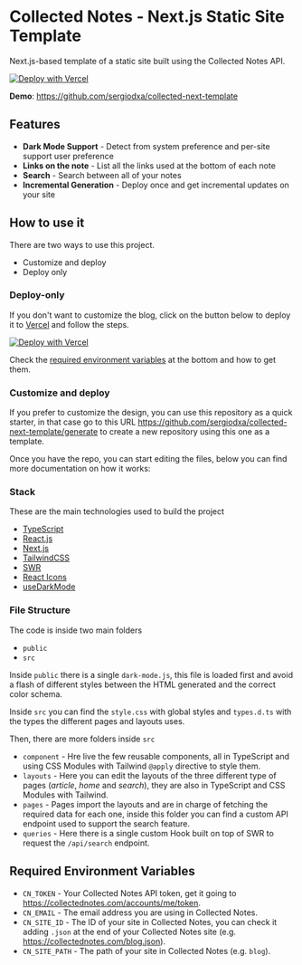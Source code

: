 # Collected Notes - Next.js Static Site Template

Next.js-based template of a static site built using the Collected Notes API.

[![Deploy with Vercel](https://vercel.com/button)](https://vercel.com/import/git?s=https%3A%2F%2Fgithub.com%2Fsergiodxa%2Fcollected-next-template&env=CN_TOKEN,CN_EMAIL,CN_SITE_ID,CN_SITE_PATH,HOST&envDescription=These%20variables%2C%20are%20required%20to%20read%20your%20site%20data%20from%20the%20Collected%20Notes%20API.&envLink=https%3A%2F%2Fcollectednotes.com%2Faccounts%2Fme%2Ftoken)

**Demo**: https://github.com/sergiodxa/collected-next-template

## Features

- **Dark Mode Support** - Detect from system preference and per-site support user preference
- **Links on the note** - List all the links used at the bottom of each note
- **Search** - Search between all of your notes
- **Incremental Generation** - Deploy once and get incremental updates on your site

## How to use it

There are two ways to use this project.

- Customize and deploy
- Deploy only

### Deploy-only

If you don't want to customize the blog, click on the button below to deploy it to [Vercel](https://vercel.com) and follow the steps.

[![Deploy with Vercel](https://vercel.com/button)](https://vercel.com/import/git?s=https%3A%2F%2Fgithub.com%2Fsergiodxa%2Fcollected-next-template&env=CN_TOKEN,CN_EMAIL,CN_SITE_ID,CN_SITE_PATH,HOST&envDescription=These%20variables%2C%20are%20required%20to%20read%20your%20site%20data%20from%20the%20Collected%20Notes%20API.&envLink=https%3A%2F%2Fcollectednotes.com%2Faccounts%2Fme%2Ftoken)

Check the [required environment variables](#required-environment-variables) at the bottom and how to get them.

### Customize and deploy

If you prefer to customize the design, you can use this repository as a quick starter, in that case go to this URL https://github.com/sergiodxa/collected-next-template/generate to create a new repository using this one as a template.

Once you have the repo, you can start editing the files, below you can find more documentation on how it works:

### Stack

These are the main technologies used to build the project

- [TypeScript](https://www.typescriptlang.org)
- [React.js](https://reactjs.org)
- [Next.js](https://nextjs.org)
- [TailwindCSS](https://tailwindcss.com)
- [SWR](https://swr.vercel.app)
- [React Icons](https://react-icons.github.io/react-icons/)
- [useDarkMode](https://github.com/donavon/use-dark-mode)

### File Structure

The code is inside two main folders

- `public`
- `src`

Inside `public` there is a single `dark-mode.js`, this file is loaded first and avoid a flash of different styles between the HTML generated and the correct color schema.

Inside `src` you can find the `style.css` with global styles and `types.d.ts` with the types the different pages and layouts uses.

Then, there are more folders inside `src`

- `component` - Hre live the few reusable components, all in TypeScript and using CSS Modules with Tailwind `@apply` directive to style them.
- `layouts` - Here you can edit the layouts of the three different type of pages (_article_, _home_ and _search_), they are also in TypeScript and CSS Modules with Tailwind.
- `pages` - Pages import the layouts and are in charge of fetching the required data for each one, inside this folder you can find a custom API endpoint used to support the search feature.
- `queries` - Here there is a single custom Hook built on top of SWR to request the `/api/search` endpoint.

## Required Environment Variables

- `CN_TOKEN` - Your Collected Notes API token, get it going to https://collectednotes.com/accounts/me/token.
- `CN_EMAIL` - The email address you are using in Collected Notes.
- `CN_SITE_ID` - The ID of your site in Collected Notes, you can check it adding `.json` at the end of your Collected Notes site (e.g. https://collectednotes.com/blog.json).
- `CN_SITE_PATH` - The path of your site in Collected Notes (e.g. `blog`).

